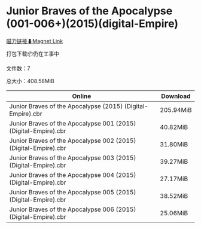 # Junior Braves of the Apocalypse (001-006+)(2015)(digital-Empire)

[磁力链接⬇Magnet Link](magnet:?xt=urn:btih:d455aa70f454abf6e6105505d106091b0d1b308d&dn=Junior%20Braves%20of%20the%20Apocalypse%20%28001-006%2B%29%282015%29%28digital-Empire%29)

打包下载📦仍在工事中

文件数：7

总大小：408.58MiB

Online | Download
--- | ---
Junior Braves of the Apocalypse (2015) (Digital-Empire).cbr | 205.94MiB
Junior Braves of the Apocalypse 001 (2015) (Digital-Empire).cbr | 40.82MiB
Junior Braves of the Apocalypse 002 (2015) (Digital-Empire).cbr | 31.80MiB
Junior Braves of the Apocalypse 003 (2015) (Digital-Empire).cbr | 39.27MiB
Junior Braves of the Apocalypse 004 (2015) (Digital-Empire).cbr | 27.17MiB
Junior Braves of the Apocalypse 005 (2015) (Digital-Empire).cbr | 38.52MiB
Junior Braves of the Apocalypse 006 (2015) (Digital-Empire).cbr | 25.06MiB